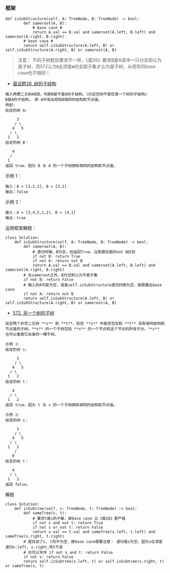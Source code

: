 ### 框架
```python3
def isSubStructure(self, A: TreeNode, B: TreeNode) -> bool:
        def sameroot(A, B):
            # base case #
            return A.val == B.val and sameroot(A.left, B.left) and sameroot(A.right, B.right)
        # base case #
        return self.isSubStructure(A.left, B) or self.isSubStructure(A.right, B) or sameroot(A, B)
```     
> 注意： 不同子树题目要求不一样，《面26》要求B是A其中一只分支即认为是子树，而572认为**t**必须是**s**的全部子集才认为是子树，从而写的base case也不相同！
- [面试题26. 树的子结构](https://leetcode-cn.com/problems/shu-de-zi-jie-gou-lcof/)
```shell
输入两棵二叉树A和B，判断B是不是A的子结构。(约定空树不是任意一个树的子结构)      
B是A的子结构， 即 A中有出现和B相同的结构和节点值。          
例如:
给定的树 A:

     3
    / \
   4   5
  / \
 1   2
给定的树 B：

   4 
  /
 1
返回 true，因为 B 与 A 的一个子树拥有相同的结构和节点值。
```
示例 1：
```shell
输入：A = [1,2,3], B = [3,1]
输出：false
```     
示例 2：
```shell
输入：A = [3,4,5,1,2], B = [4,1]
输出：true
```
运用框架解题：
```python3
class Solution:
    def isSubStructure(self, A: TreeNode, B: TreeNode) -> bool:
        def sameroot(A, B):
            # 递归时候，B为空，则返回True，注意跟后面的not B区别
            if not B: return True
            if not A: return not B 
            return A.val == B.val and sameroot(A.left, B.left) and sameroot(A.right, B.right)
        # 在sameroot之外，B为空即认为不是子集
        if not B: return False
        # 输入的A可能为空，或者self.isSubStructure递归时候为空，故需要此base case
        if not A: return not B
        return self.isSubStructure(A.left, B) or self.isSubStructure(A.right, B) or sameroot(A, B)
```

- [572. 另一个树的子树](https://leetcode-cn.com/problems/subtree-of-another-tree/)
```shell
给定两个非空二叉树 **s** 和 **t**，检验 **s** 中是否包含和 **t** 具有相同结构和节点值的子树。**s** 的一个子树包括 **s** 的一个节点和这个节点的所有子孙。**s** 也可以看做它自身的一棵子树。

示例 1:
给定的树 s:

     3
    / \
   4   5
  / \
 1   2
给定的树 t：

   4 
  / \
 1   2
返回 true，因为 t 与 s 的一个子树拥有相同的结构和节点值。

示例 2:
给定的树 s：

     3
    / \
   4   5
  / \
 1   2
    /
   0
给定的树 t：

   4
  / \
 1   2
返回 false。
```       
解题
```python3
class Solution:
    def isSubtree(self, s: TreeNode, t: TreeNode) -> bool:
        def sameTree(s, t):
            # 要求t是s的子集，故base case 比《面26》更严格
            if not s and not t: return True
            if not s or not t: return False
            return s.val == t.val and sameTree(s.left, t.left) and sameTree(s.right, t.right)
        # 题目说了s, t均不为空，故base case需要注意： 递归是s为空，因为s在深度递归s.left, s.right,而t不变
        # 也可以写作 if not s and t: return False
        if not s: return False
        return self.isSubtree(s.left, t) or self.isSubtree(s.right, t) or sameTree(s, t)
```
